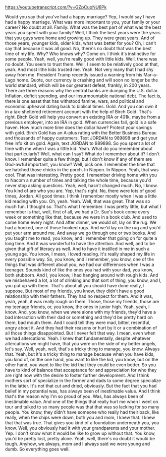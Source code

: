 https://youtubetranscript.com/?v=GZpCuoNU6Pk

 Would you say that you've had a happy marriage? Yep, I would say I have had a happy marriage. What was more important to you, your family or your career? No doubt at all. Family. What was the best part of what was the best years you spent with your family? Well, I think the best years were the years that you guys were home and growing up. They were great years. And of those years, younger kids, older kids, what was better for you? Oh, I can't say that because it was all good. No, there's no doubt that was the best time of my life. Why? Who knows why? Come on. I think it's instinctive for some people. Yeah, well, you're really good with little kids. Well, there was no doubt. You seem to trust them. Well, I seem to be relatively good at that, yeah. And most little kids trusted me. Yeah. Not very many that I had shy away from me. President Trump recently issued a warning from his Mar-a-Lago home. Quote, our currency is crashing and will soon no longer be the world standard, which will be our greatest defeat, frankly, in 200 years. There are three reasons why the central banks are dumping the U.S. dollar. Inflation, deficit spending, and our insurmountable national debt. The fact is, there is one asset that has withstood famine, wars, and political and economic upheaval dating back to biblical times. Gold. And you can own it in a tax-sheltered retirement account with the help of Birch Gold. That's right. Birch Gold will help you convert an existing IRA or 401k, maybe from a previous employer, into an IRA in gold. When currencies fail, gold is a safe haven. How much more time does the dollar have? Protect your savings with gold. Birch Gold has an A-plus rating with the Better Business Bureau and thousands of happy customers. Text JORDAN to 989898 and get your free info kit on gold. Again, text JORDAN to 989898. So you spent a lot of time with me when I was a little kid. Yeah. What do you remember about that particularly? Well, what can I say? What do I remember about it? I don't know. I remember quite a few things, but I don't know if any of them are God-awful important, you know? Well, pick one. I remember the time that we hatched those chicks in the porch. In Nippon. In Nippon. Yeah, that was cool. That was interesting. Pretty good. I remember driving home with you to Nacom a number of times and talking the whole time, because you'd never stop asking questions. Yeah, well, hasn't changed much. No, I know. You kind of are who you are. Yep, that's right. No, there were lots of good times, Jordan. All good times. I think I remember mostly when I was a little kid reading with you. Oh, yeah. Yeah. Well, that was great. That was so much fun. I thought so. That's what I remember. I was pretty little, but what I remember is that, well, first of all, we had a Dr. Sue's book come every week or something like that, because we were in a book club. And used to come home every night. And after dinner, we would sit, lay on the rug. We had a hooked, one of those hooked rugs. And we'd lay on the rug and you'd put your arm around me. And away we go through one or two books. And you taught me to read, you know, and I remember that going on for quite a long time. And it was wonderful to have the attention. And well, and to be given that gift of literacy as well. And to have it instilled in me in such a young age. You know, I mean, I loved reading. It's really shaped my life in every possible way. So, you know, and I remember, you know, one of the things that was different about you, we had our differences when I was a teenager. Sounds kind of like the ones you had with your dad, you know, both stubborn. And I, you know, I had hanging around with rough kids. And we misbehaved a lot, a lot of drinking and that sort of thing, you know, and I, you put up with them. That's about all you should have done really, I suppose. But most of my friends, you know, they didn't have a good relationship with their fathers. They had no respect for them. And it was, yeah, yeah, it was really rough on them. Those, those my friends, those are my teenage friends, or, you know, the ones in junior high. Yeah, yeah, I know. And, you know, when we were alone with my friends, they'd have a bad interaction with their dad or something and they'd be pretty hard on them, bad mouth them. And I could tell they were mad, bitter, resentful, angry about it. And they had their reasons or hurt by it or a combination of all those things disappointed. But I never felt that way. I mean, even when we had altercations. Yeah. I knew that fundamentally, despite whatever altercations we might have, that you were on the side of my better angels, let's say. Well, yeah, well, that's a tricky thing to manage, you know. Always that. Yeah, but it's a tricky thing to manage because when you have kids, you kind of, on the one hand, you want to like the kid, you know, but on the other hand, you want to like the kid that they could be even better. So you have to kind of balance that acceptance for and appreciation for who they are right now with the desire to foster further development. And I think mothers sort of specialize in the former and dads to some degree specialize in the latter. It's not that cut and dried, obviously. But the fact that you had belief in my potential was, has always been of inestimable value. And I think that's the reason why I'm so proud of you. Was, has always been of inestimable value. And one of the things that really hurt me when I went on tour and talked to so many people was that that was so lacking for so many people. You know, they didn't have someone who really had their back, like really, when the chips were down, both you and mom, I knew that. I knew that that was true. That gives you kind of a foundation underneath you, you know. Well, you obviously had it with your grandparents and your mother. Yep. I don't know what it would be like to grow up without that. You know, you'd be pretty lost, pretty alone. Yeah, well, there's no doubt it would be tough. Anyhow, we always, mom and I always said we were young and dumb. So everything goes well.